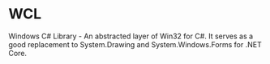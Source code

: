 # WCL
Windows C# Library - An abstracted layer of Win32 for C#. It serves as a good replacement to System.Drawing and System.Windows.Forms for .NET Core.
